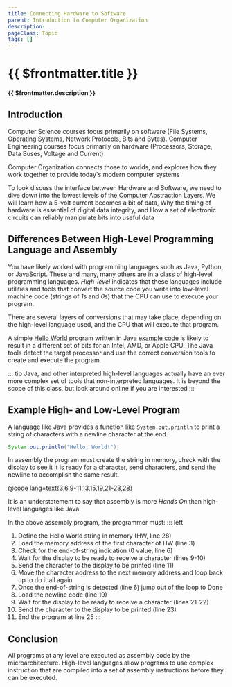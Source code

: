 ```yaml
---
title: Connecting Hardware to Software
parent: Introduction to Computer Organization
description: 
pageClass: Topic
tags: []
---
```


# {{ $frontmatter.title }}
**{{ $frontmatter.description }}**

<KeyConcepts :ConceptArray= "[
{
  Concept:'High-Level vs Assembly Languages',
  Details:'An instruction in a High_Level language is typically compiled tinto many separate assembly language instructions'
},
{  
  Concept:'Software and Hardware work together at the Microarchitecture/ISA level',
  Details:'At these low levels transistors, combined into circuits, are used in an orderly fashion to execute each instruction' 
} 
]" />

## Introduction

Computer Science courses focus primarily on software (File Systems, Operating Systems, Network Protocols, Bits and Bytes). Computer Engineering courses focus primarily on hardware (Processors, Storage, Data Buses, Voltage and Current)

Computer Organization connects those to worlds, and explores how they work together to provide today's modern computer systems

To look discuss the interface between Hardware and Software, we need to dive down into the lowest levels of the Computer Abstraction Layers. We will learn how a 5-volt current becomes a bit of data, Why the timing of hardware is essential of digital data integrity, and How a set of electronic circuits can reliably manipulate bits into useful data

## Differences Between High-Level Programming Language and Assembly

You have likely worked with programming languages such as Java, Python, or JavaScript. These and many, many others are in a class of high-level programming languages. *High-level* indicates that these languages include utilities and tools that convert the source code you write into low-level machine code (strings of *1*s and *0*s) that the CPU can use to execute your program.

There are several layers of conversions that may take place, depending on the high-level language used, and the CPU that will execute that program.

A simple [Hello World](https://en.wikipedia.org/wiki/%22Hello,_World!%22_program) program written in Java [example code](https://en.wikipedia.org/wiki/%22Hello,_World!%22_program#Java) is likely to result in a different set of bits for an Intel, AMD, or Apple CPU. The Java tools detect the target processor and use the correct conversion tools to create and execute the program.

::: tip
Java, and other interpreted high-level languages actually have an ever more complex set of tools that non-interpreted languages. It is beyond the scope of this class, but look around online if you are interested
:::

## Example High- and Low-Level Program
A language like Java provides a function like ```System.out.println``` to print a string of characters with a newline character at the end.

``` Java
System.out.println("Hello, World!");
```

In assembly the program must create the string in memory, check with the display to see it it is ready for a character, send characters, and send the newline to accomplish the same result.

@[code lang=text{3,6,9-11,13,15,19,21-23,28}](.vuepress/public/examples/Introduction/helloworld.asm)

It is an understatement to say that assembly is more *Hands On* than high-level languages like Java.

In the above assembly program, the programmer must:
::: left
1. Define the Hello World string in memory (HW, line 28)
1. Load the memory address of the first character of HW (line 3)
1. Check for the end-of-string indication (0 value, line 6)
1. Wait for the display to be ready to receive a character (lines 9-10)
1. Send the character to the display to be printed (line 11)
1. Move the character address to the next memory address and loop back up to do it all again
1. Once the end-of-string is detected (line 6) jump out of the loop to Done
1. Load the newline code (line 19)
1. Wait for the display to be ready to receive a character (lines 21-22)
1. Send the character to the display to be printed (line 23)
1. End the program at line 25
:::

## Conclusion

All programs at any level are executed as assembly code by the microarchitecture. High-level languages allow programs to use complex instruction that are compiled into a set of assembly instructions before they can be executed.